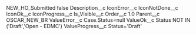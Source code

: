 <?xml version="1.0" encoding="UTF-8"?>
<CustomMetadata xmlns="http://soap.sforce.com/2006/04/metadata" xmlns:xsi="http://www.w3.org/2001/XMLSchema-instance" xmlns:xsd="http://www.w3.org/2001/XMLSchema">
    <label>NEW_HO_Submitted</label>
    <protected>false</protected>
    <values>
        <field>Description__c</field>
        <value xsi:nil="true"/>
    </values>
    <values>
        <field>IconError__c</field>
        <value xsi:nil="true"/>
    </values>
    <values>
        <field>IconNotDone__c</field>
        <value xsi:nil="true"/>
    </values>
    <values>
        <field>IconOk__c</field>
        <value xsi:nil="true"/>
    </values>
    <values>
        <field>IconProgress__c</field>
        <value xsi:nil="true"/>
    </values>
    <values>
        <field>Is_Visible__c</field>
        <value xsi:nil="true"/>
    </values>
    <values>
        <field>Order__c</field>
        <value xsi:type="xsd:double">1.0</value>
    </values>
    <values>
        <field>Parent__c</field>
        <value xsi:type="xsd:string">OSCAR_NEW_BR</value>
    </values>
    <values>
        <field>ValueError__c</field>
        <value xsi:type="xsd:string">Case.Status=null</value>
    </values>
    <values>
        <field>ValueOk__c</field>
        <value xsi:type="xsd:string">Status NOT IN (&apos;Draft&apos;,&apos;Open - EDMC&apos;)</value>
    </values>
    <values>
        <field>ValueProgress__c</field>
        <value xsi:type="xsd:string">Status=&apos;Draft&apos;</value>
    </values>
</CustomMetadata>
